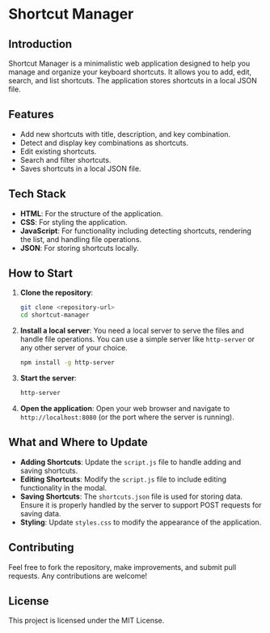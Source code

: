 # Shortcut Manager

## Introduction

Shortcut Manager is a minimalistic web application designed to help you manage and organize your keyboard shortcuts. It allows you to add, edit, search, and list shortcuts. The application stores shortcuts in a local JSON file.

## Features

- Add new shortcuts with title, description, and key combination.
- Detect and display key combinations as shortcuts.
- Edit existing shortcuts.
- Search and filter shortcuts.
- Saves shortcuts in a local JSON file.

## Tech Stack

- **HTML**: For the structure of the application.
- **CSS**: For styling the application.
- **JavaScript**: For functionality including detecting shortcuts, rendering the list, and handling file operations.
- **JSON**: For storing shortcuts locally.

## How to Start

1. **Clone the repository**:

    ```sh
    git clone <repository-url>
    cd shortcut-manager
    ```

2. **Install a local server**: 
   You need a local server to serve the files and handle file operations. You can use a simple server like `http-server` or any other server of your choice.

    ```sh
    npm install -g http-server
    ```

3. **Start the server**:

    ```sh
    http-server
    ```

4. **Open the application**: Open your web browser and navigate to `http://localhost:8080` (or the port where the server is running).

## What and Where to Update

- **Adding Shortcuts**: Update the `script.js` file to handle adding and saving shortcuts.
- **Editing Shortcuts**: Modify the `script.js` file to include editing functionality in the modal.
- **Saving Shortcuts**: The `shortcuts.json` file is used for storing data. Ensure it is properly handled by the server to support POST requests for saving data.
- **Styling**: Update `styles.css` to modify the appearance of the application.

## Contributing

Feel free to fork the repository, make improvements, and submit pull requests. Any contributions are welcome!

## License

This project is licensed under the MIT License.

